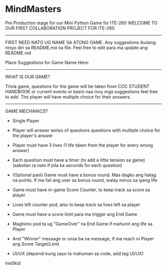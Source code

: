 # MindMasters
 Pre Production stage for our Mini Python Game for ITE-260
 WELCOME TO OUR FIRST COLLABORATION PROJECT FOR ITE-260

--------------------------------------
FIRST NEED NATO UG NAME SA ATONG GAME. 
Any suggestions ibutang ninyo diri sa README.md na file. Feel free to edit para ma update ang README.md

Place Suggestions for Game Name Here:















----------------------------------------

WHAT IS OUR GAME?

Trivia game, questions for the game will be taken from COC STUDENT HANDBOOK or current events or basin naa moy mga suggestions feel free to add. The player
will have multiple choice for their answers.

----------------------------------------

GAME MECHANICS?

- Single Player
- Player will answer series of questions questions with multiple choice for the player's answer
- Player must have 3 lives (1 life taken from the player for every wrong answer)
- Each question must have a timer (to add a little tension sa game) (sabotan ra nato if pila ka seconds for each question)
- (Optional pani) Game must have a bonus round. Mas dagko ang hatag na points. If ma fail ang user sa bonus round, walay minus sa iyang life
- Game must have in-game Score Counter, to keep track sa score sa player
- Lives left counter pod, also to keep track sa lives left sa player
- Game must have a score limit para ma trigger ang End Game
- Maghimo pod ta ug "GameOver" na End Game if mahurot ang life sa Player
- And "Winner" message or unsa ba na message, if ma reach ni Player ang Score Target/Limit

- UI/UX (dependi kung sayo ta mahuman sa code, add tag UI/UX)


IrieSkid


